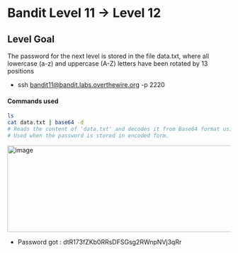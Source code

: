 # Bandit Level 11 → Level 12

## Level Goal
The password for the next level is stored in the file data.txt, where all lowercase (a-z) and uppercase (A-Z) letters have been rotated by 13 positions
- ssh bandit11@bandit.labs.overthewire.org -p 2220

#### Commands used
```bash
ls
cat data.txt | base64 -d
# Reads the content of 'data.txt' and decodes it from Base64 format using 'base64 -d'.
# Used when the password is stored in encoded form.
```

<img width="814" height="196" alt="image" src="https://github.com/user-attachments/assets/5567da1c-d186-447e-9c3e-bf14b8e3d807" />

- Password got : dtR173fZKb0RRsDFSGsg2RWnpNVj3qRr
